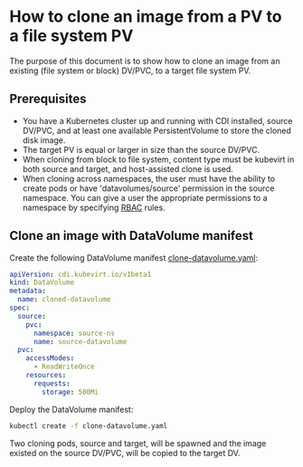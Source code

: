 # How to clone an image from a PV to a file system PV
The purpose of this document is to show how to clone an image from an existing (file system or block) DV/PVC, to a target file system PV.

## Prerequisites
- You have a Kubernetes cluster up and running with CDI installed, source DV/PVC, and at least one available PersistentVolume to store the cloned disk image.
- The target PV is equal or larger in size than the source DV/PVC.
- When cloning from block to file system, content type must be kubevirt in both source and target, and host-assisted clone is used.
- When cloning across namespaces, the user must have the ability to create pods or have 'datavolumes/source' permission in the source namespace. You can give a user the appropriate permissions to a namespace by specifying [RBAC](RBAC.md) rules.

## Clone an image with DataVolume manifest

Create the following DataVolume manifest [clone-datavolume.yaml](../manifests/example/clone-datavolume.yaml):

```yaml
apiVersion: cdi.kubevirt.io/v1beta1
kind: DataVolume
metadata:
  name: cloned-datavolume
spec:
  source:
    pvc:
      namespace: source-ns
      name: source-datavolume
  pvc:
    accessModes:
      - ReadWriteOnce
    resources:
      requests:
        storage: 500Mi
```

Deploy the DataVolume manifest:

```bash
kubectl create -f clone-datavolume.yaml
```

Two cloning pods, source and target, will be spawned and the image existed on the source DV/PVC, will be copied to the target DV.
